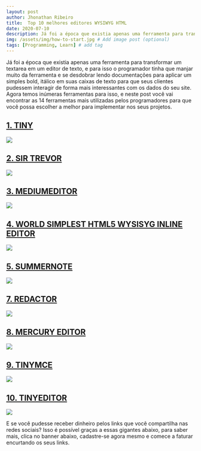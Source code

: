```yaml
---
layout: post
author: Jhonathan Ribeiro
title:  Top 10 melhores editores WYSIWYG HTML
date: 2020-07-10
description: Já foi a época que existia apenas uma ferramenta para transformar um textarea em um editor de texto, e para isso o programador tinha que manjar muito da ferramenta e se desdobrar lendo documentações para aplicar um simples bold, itálico em suas caixas de texto para que seus clientes pudessem interagir de forma mais interessantes com os dados do seu site. Agora temos inúmeras ferramentas para isso, e neste post você vai encontrar as 14 ferramentas mais utilizadas pelos programadores para que você possa escolher a melhor para implementar nos seus projetos.
img: /assets/img/how-to-start.jpg # Add image post (optional)
tags: [Programming, Learn] # add tag
---
```

Já foi a época que existia apenas uma ferramenta para transformar um textarea em um editor de texto, e para isso o programador tinha que manjar muito da ferramenta e se desdobrar lendo documentações para aplicar um simples bold, itálico em suas caixas de texto para que seus clientes pudessem interagir de forma mais interessantes com os dados do seu site. Agora temos inúmeras ferramentas para isso, e neste post você vai encontrar as 14 ferramentas mais utilizadas pelos programadores para que você possa escolher a melhor para implementar nos seus projetos.

## [1. TINY](http://mindmup.github.io/bootstrap-wysiwyg/)

![](https://i0.wp.com/www.upmasters.com/wp-content/uploads/2014/09/001-TINY-bootstrap.jpg?w=690&ssl=1)

## [2. SIR TREVOR](http://madebymany.github.io/sir-trevor-js/)

![](https://i1.wp.com/www.upmasters.com/wp-content/uploads/2014/09/002-SIR-TREVOR.jpg?w=690&ssl=1)

## [3. MEDIUMEDITOR](https://github.com/yabwe/medium-editor)

![](https://i1.wp.com/www.upmasters.com/wp-content/uploads/2014/09/003-MEDIUMEDITOR.jpg?w=690&ssl=1)

## [4. WORLD SIMPLEST HTML5 WYSISYG INLINE EDITOR](https://codepen.io/barney-parker/pen/idjCG)

![](https://i2.wp.com/www.upmasters.com/wp-content/uploads/2014/09/004-WORLD-SIMPLEST-HTML5-WYSISYG-INLINE-EDITOR.jpg?w=690&ssl=1)

## [5. SUMMERNOTE](https://hackerwins.github.io/summernote/)

![](http://textangular.com/)

## [7. REDACTOR](https://imperavi.com/redactor/)

![](https://i1.wp.com/www.upmasters.com/wp-content/uploads/2014/09/007-REDACTOR.jpg?w=690&ssl=1)

## [8. MERCURY EDITOR](http://jejacks0n.github.io/mercury/)

![](https://i0.wp.com/www.upmasters.com/wp-content/uploads/2014/09/008-MERCURY-EDITOR.jpg?w=690&ssl=1)

## [9. TINYMCE](https://www.tiny.cloud/)

![](https://i1.wp.com/www.upmasters.com/wp-content/uploads/2014/09/009-TINYMCE.jpg?w=690&ssl=1)

## [10. TINYEDITOR](http://www.scriptiny.com/2010/02/javascript-wysiwyg-editor/)

![](https://i1.wp.com/www.upmasters.com/wp-content/uploads/2014/09/010-TINYEDITOR.jpg?w=690&ssl=1)


E se você pudesse receber dinheiro pelos links que você compartilha nas redes sociais? Isso é possível graças a essas gigantes abaixo, para saber mais, clica no banner abaixo, cadastre-se agora mesmo e comece a faturar encurtando os seus links.

